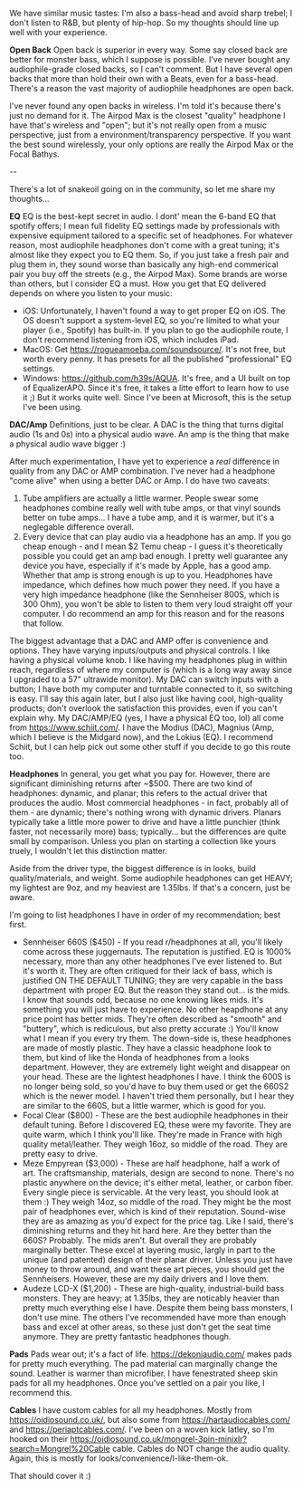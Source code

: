 We have similar music tastes: I'm also a bass-head and avoid sharp trebel; I don't listen to R&B, but plenty of hip-hop. So my thoughts should line up well with your experience.

**Open Back**
Open back is superior in every way. Some say closed back are better for monster bass, which I suppose is possible. I've never bought any audiophile-grade closed backs, so I can't comment. But I have several open backs that more than hold their own with a Beats, even for a bass-head. There's a reason the vast majority of audiophile headphones are open back.

I've never found any open backs in wireless. I'm told it's because there's just no demand for it. The Airpod Max is the closest "quality" headphone I have that's wireless and "open"; but it's not really open from a music perspective, just from a environment/transparency perspective. If you want the best sound wirelessly, your only options are really the Airpod Max or the Focal Bathys.

--

There's a lot of snakeoil going on in the community, so let me share my thoughts...

**EQ**
EQ is the best-kept secret in audio. I dont' mean the 6-band EQ that spotify offers; I mean full fidelity EQ settings made by professionals with expensive equipment tailored to a specific set of headphones. For whatever reason, most audiophile headphones don't come with a great tuning; it's almost like they expect you to EQ them. So, if you just take a fresh pair and plug them in, they sound worse than basically any high-end commerical pair you buy off the streets (e.g., the Airpod Max). Some brands are worse than others, but I consider EQ a must. How you get that EQ delivered depends on where you listen to your music:
- iOS: Unfortunately, I haven't found a way to get proper EQ on iOS. The OS doesn't support a system-level EQ, so you're limited to what your player (i.e., Spotify) has built-in. If you plan to go the audiophile route, I don't recommend listening from iOS, which includes iPad.
- MacOS: Get https://rogueamoeba.com/soundsource/. It's not free, but worth every penny. It has presets for all the published "professional" EQ settings.
- Windows: https://github.com/h39s/AQUA. It's free, and a UI built on top of EqualizerAPO. Since it's free, it takes a litte effort to learn how to use it ;) But it works quite well. Since I've been at Microsoft, this is the setup I've been using.

**DAC/Amp**
Definitions, just to be clear. A DAC is the thing that turns digital audio (1s and 0s) into a physical audio wave. An amp is the thing that make a physical audio wave bigger :) 

After much experimentation, I have yet to experience a _real_ difference in quality from any DAC or AMP combination. I've never had a headphone "come alive" when using a better DAC or Amp. I do have two caveats:
1. Tube amplifiers are actually a little warmer. People swear some headphones combine really well with tube amps, or that vinyl sounds better on tube amps... I have a tube amp, and it is warmer, but it's a neglegable difference overall.
2. Every device that can play audio via a headphone has an amp. If you go cheap enough - and I mean $2 Temu cheap - I guess it's theoretically possible you could get an amp bad enough. I pretty well guarantee any device you have, especially if it's made by Apple, has a good amp. Whether that amp is strong enough is up to you. Headphones have impedance, which defines how much power they need. If you have a very high impedance headphone (like the Sennheiser 800S, which is 300 Ohm), you won't be able to listen to them very loud straight off your computer. I do recommend an amp for this reason and for the reasons that follow.

The biggest advantage that a DAC and AMP offer is convenience and options. They have varying inputs/outputs and physical controls. I like having a physical volume knob. I like having my headphones plug in within reach, regardless of where my computer is (which is a long way away since I upgraded to a 57" ultrawide monitor). My DAC can switch inputs with a button; I have both my computer and turntable connected to it, so switching is easy. I'll say this again later, but I also just like having cool, high-quality products; don't overlook the satisfaction this provides, even if you can't explain why. My DAC/AMP/EQ (yes, I have a physical EQ too, lol) all come from https://www.schiit.com/. I have the Modius (DAC), Magnius (Amp, which I believe is the Midgard now), and the Lokius (EQ). I recommend Schiit, but I can help pick out some other stuff if you decide to go this route too.

**Headphones**
In general, you get what you pay for. However, there are significant diminishing returns after ~$500. There are two kind of headphones: dynamic, and planar; this refers to the actual driver that produces the audio. Most commercial headphones - in fact, probably all of them - are dynamic; there's nothing wrong with dynamic drivers. Planars typically take a little more power to drive and have a little punchier (think faster, not necessarily more) bass; typically... but the differences are quite small by comparison. Unless you plan on starting a collection like yours truely, I wouldn't let this distinction matter.

Aside from the driver type, the biggest difference is in looks, build quality/materials, and weight. Some audiophile headphones can get HEAVY; my lightest are 9oz, and my heaviest are 1.35lbs. If that's a concern, just be aware.

I'm going to list headphones I have in order of my recommendation; best first.

- Sennheiser 660S ($450) - If you read r/headphones at all, you'll likely come across these juggernauts. The reputation is justified. EQ is 1000% necessary, more than any other headphones I've ever listened to. But it's worth it. They are often critiqued for their lack of bass, which is justified ON THE DEFAULT TUNING; they are very capable in the bass department with proper EQ. But the reason they stand out... is the mids. I know that sounds odd, because no one knowing likes mids. It's something you will just have to experience. No other heapdhone at any price point has better mids. They're often described as "smooth" and "buttery", which is rediculous, but also pretty accurate :) You'll know what I mean if you every try them. The down-side is, these headphones are made of mostly plastic. They have a classic headphone look to them, but kind of like the Honda of headphones from a looks department. However, they are extremely light weight and disappear on your head. These are the lightest headphones I have. I think the 600S is no longer being sold, so you'd have to buy them used or get the 660S2 which is the newer model. I haven't tried them personally, but I hear they are similar to the 660S, but a little warmer, which is good for you.
- Focal Clear ($800) - These are the best audiophile headphones in their default tuning. Before I discovered EQ, these were my favorite. They are quite warm, which I think you'll like. They're made in France with high quality metal/leather. They weigh 16oz, so middle of the road. They are pretty easy to drive.
- Meze Empyrean ($3,000) - These are half headphone, half a work of art. The craftsmanship, materials, design are second to none. There's no plastic anywhere on the device; it's either metal, leather, or carbon fiber. Every single piece is servicable. At the very least, you should look at them :) They weigh 14oz, so middle of the road. They might be the most pair of headphones ever, which is kind of their reputation. Sound-wise they are as amazing as you'd expect for the price tag. Like I said, there's diminishing returns and they hit hard here. Are they better than the 660S? Probably. The mids aren't. But overall they are probably marginally better. These excel at layering music, largly in part to the unique (and patented) design of their planar driver. Unless you just have money to throw around, and want these art pieces, you should get the Sennheisers. However, these are my daily drivers and I love them.
- Audeze LCD-X ($1,200) - These are high-quality, industrial-build bass monsters. They are heavy; at 1.35lbs, they are noticably heavier than pretty much everything else I have. Despite them being bass monsters, I don't use mine. The others I've recommended have more than enough bass and excel at other areas, so these just don't get the seat time anymore. They are pretty fantastic headphones though.

**Pads**
Pads wear out; it's a fact of life. https://dekoniaudio.com/ makes pads for pretty much everything. The pad material can marginally change the sound. Leather is warmer than microfiber. I have fenestrated sheep skin pads for all my headphones. Once you've settled on a pair you like, I recommend this.

**Cables**
I have custom cables for all my headphones. Mostly from  https://oidiosound.co.uk/, but also some from https://hartaudiocables.com/ and https://periaptcables.com/. I've been on a woven kick latley, so I'm hooked on their https://oidiosound.co.uk/mongrel-3pin-minixlr?search=Mongrel%20Cable cable. Cables do NOT change the audio quality. Again, this is mostly for looks/convenience/I-like-them-ok.

That should cover it :)
